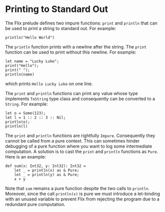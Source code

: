 # Printing to Standard Out

The Flix prelude defines two impure functions:
`print` and `println` that can be used to print a
string to standard out.
For example:

```flix
println("Hello World")
```


The `println` function prints with a newline after the
string.
The `print` function can be used to print without this
newline.
For example:

```flix
let name = "Lucky Luke";
print("Hello");
print(" ");
println(name)
```

which prints `Hello Lucky Luke` on one line.

The `print` and `println` functions can print any
value whose type implements `ToString` type class and
consequently can be converted to a `String`.
For example:

```flix
let o = Some(123);
let l = 1 :: 2 :: 3 :: Nil;
println(o);
println(l)
```

The `print` and `println` functions are rightfully
`Impure`.
Consequently they cannot be called from a pure
context.
This can sometimes hinder debugging of a pure function
where you want to log some intermediate computation.
A solution is to cast the `print` and `println`
functions as `Pure`.
Here is an example:

```flix
def sum(x: Int32, y: Int32): Int32 =
    let _ = println(x) as & Pure;
    let _ = println(y) as & Pure;
    x + y
```

Note that `sum` remains a pure function despite the
two calls to `println`.
Moreover, since the call `println(x)` is pure we must
introduce a let-binding with an unused variable to
prevent Flix from rejecting the program due to a
redundant pure computation.
